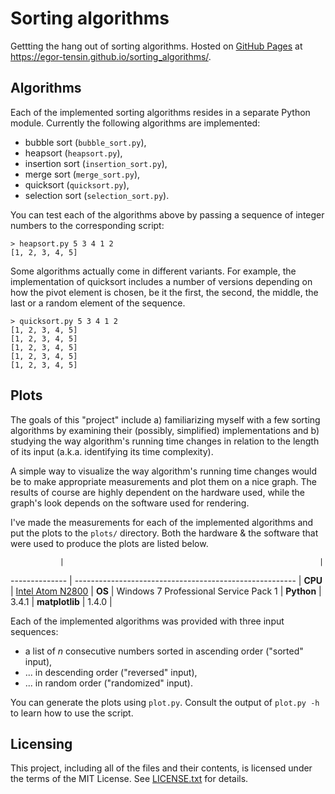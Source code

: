 # Sorting algorithms

Gettting the hang out of sorting algorithms.
Hosted on [GitHub Pages](https://pages.github.com) at
https://egor-tensin.github.io/sorting_algorithms/.

## Algorithms

Each of the implemented sorting algorithms resides in a separate Python module.
Currently the following algorithms are implemented:

* bubble sort (`bubble_sort.py`),
* heapsort (`heapsort.py`),
* insertion sort (`insertion_sort.py`),
* merge sort (`merge_sort.py`),
* quicksort (`quicksort.py`),
* selection sort (`selection_sort.py`).

You can test each of the algorithms above by passing a sequence of integer
numbers to the corresponding script:

    > heapsort.py 5 3 4 1 2
    [1, 2, 3, 4, 5]

Some algorithms actually come in different variants.
For example, the implementation of quicksort includes a number of versions
depending on how the pivot element is chosen, be it the first, the second, the
middle, the last or a random element of the sequence.

    > quicksort.py 5 3 4 1 2
    [1, 2, 3, 4, 5]
    [1, 2, 3, 4, 5]
    [1, 2, 3, 4, 5]
    [1, 2, 3, 4, 5]
    [1, 2, 3, 4, 5]

## Plots

The goals of this "project" include a) familiarizing myself with a few sorting
algorithms by examining their (possibly, simplified) implementations and b)
studying the way algorithm's running time changes in relation to the length of
its input (a.k.a. identifying its time complexity).

A simple way to visualize the way algorithm's running time changes would be to
make appropriate measurements and plot them on a nice graph.
The results of course are highly dependent on the hardware used, while the
graph's look depends on the software used for rendering.

I've made the measurements for each of the implemented algorithms and put the
plots to the `plots/` directory.
Both the hardware & the software that were used to produce the plots are listed
below.

               |                                                         |
-------------- | ------------------------------------------------------- |
**CPU**        | [Intel Atom N2800](http://ark.intel.com/products/58917) |
**OS**         | Windows 7 Professional Service Pack 1                   |
**Python**     | 3.4.1                                                   |
**matplotlib** | 1.4.0                                                   |

Each of the implemented algorithms was provided with three input sequences:
* a list of *n* consecutive numbers sorted in ascending order ("sorted" input),
* ... in descending order ("reversed" input),
* ... in random order ("randomized" input).

You can generate the plots using `plot.py`.
Consult the output of `plot.py -h` to learn how to use the script.

## Licensing

This project, including all of the files and their contents, is licensed under
the terms of the MIT License.
See [LICENSE.txt](LICENSE.txt) for details.
